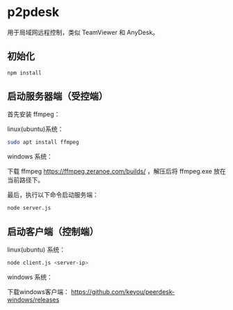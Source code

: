 # p2pdesk

用于局域网远程控制，类似 TeamViewer 和 AnyDesk。

## 初始化

```bash
npm install
```

## 启动服务器端（受控端）

首先安装 ffmpeg：

linux(ubuntu)系统：

```bash
sudo apt install ffmpeg
```

windows 系统：

下载 ffmpeg <https://ffmpeg.zeranoe.com/builds/> ，解压后将 ffmpeg.exe 放在当前路径下。

最后，执行以下命令启动服务端：

```bash
node server.js
```

## 启动客户端（控制端）

linux(ubuntu) 系统：

```bash
node client.js <server-ip>
```

windows 系统：

下载windows客户端： <https://github.com/keyou/peerdesk-windows/releases>
